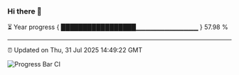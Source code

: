 ### Hi there 👋

⏳ Year progress { █████████████████▁▁▁▁▁▁▁▁▁▁▁▁▁ } 57.98 %

---

⏰ Updated on Thu, 31 Jul 2025 14:49:22 GMT

![Progress Bar CI](https://github.com/IshwaranRudhara/GIT-ACTION/workflows/Progress%20Bar%20CI/badge.svg)
